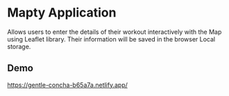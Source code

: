 # Mapty Application
Allows users to enter the details of their workout interactively with the Map using Leaflet library.
Their information will be saved in the browser Local storage.

## Demo

https://gentle-concha-b65a7a.netlify.app/

